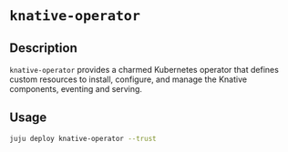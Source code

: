 # `knative-operator`

## Description

`knative-operator` provides a charmed Kubernetes operator that defines custom resources to install, configure, and manage the Knative components, eventing and serving.

## Usage

```bash
juju deploy knative-operator --trust
```
